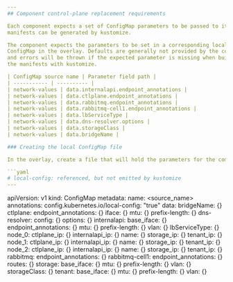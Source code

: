 ```yaml
---
## Component control-plane replacement requirements

Each component expects a set of ConfigMap parameters to be passed to it so that
manifests can be generated by kustomize.

The component expects the parameters to be set in a corresponding local
ConfigMap in the overlay. Defaults are generally not provided by the component,
and errors will be thrown if the expected parameter is missing when building
the manifests with kustomize.

| ConfigMap source name | Parameter field path |
| ----------- | ---------- |
| network-values | data.internalapi.endpoint_annotations |
| network-values | data.ctlplane.endpoint_annotations |
| network-values | data.rabbitmq.endpoint_annotations |
| network-values | data.rabbitmq-cell1.endpoint_annotations |
| network-values | data.lbServiceType |
| network-values | data.dns-resolver.options |
| network-values | data.storageClass |
| network-values | data.bridgeName |

### Creating the local ConfigMap file

In the overlay, create a file that will hold the parameters for the component which will be later included as a resource within the `kustomization.yaml` file. The resource name may match the ConfigMap source name with `.yaml` appended or another filename such as `values.yaml`.

```yaml
# local-config: referenced, but not emitted by kustomize
---
```

apiVersion: v1
kind: ConfigMap
metadata:
  name: <source_name>
  annotations:
    config.kubernetes.io/local-config: "true"
data:
    bridgeName: {}
    ctlplane:
        endpoint_annotations: {}
        iface: {}
        mtu: {}
        prefix-length: {}
    dns-resolver:
        config: {}
        options: {}
    internalapi:
        base_iface: {}
        endpoint_annotations: {}
        mtu: {}
        prefix-length: {}
        vlan: {}
    lbServiceType: {}
    node_0:
        ctlplane_ip: {}
        internalapi_ip: {}
        name: {}
        storage_ip: {}
        tenant_ip: {}
    node_1:
        ctlplane_ip: {}
        internalapi_ip: {}
        name: {}
        storage_ip: {}
        tenant_ip: {}
    node_2:
        ctlplane_ip: {}
        internalapi_ip: {}
        name: {}
        storage_ip: {}
        tenant_ip: {}
    rabbitmq:
        endpoint_annotations: {}
    rabbitmq-cell1:
        endpoint_annotations: {}
    routes: {}
    storage:
        base_iface: {}
        mtu: {}
        prefix-length: {}
        vlan: {}
    storageClass: {}
    tenant:
        base_iface: {}
        mtu: {}
        prefix-length: {}
        vlan: {}

```
